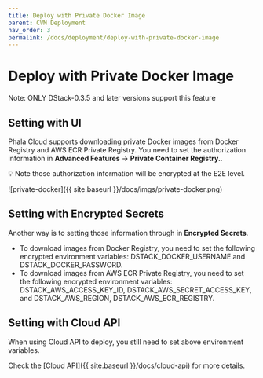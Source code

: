 ```yaml
---
title: Deploy with Private Docker Image
parent: CVM Deployment
nav_order: 3
permalink: /docs/deployment/deploy-with-private-docker-image
---
```


# Deploy with Private Docker Image

Note: ONLY DStack-0.3.5 and later versions support this feature

## Setting with UI

Phala Cloud supports downloading private Docker images from Docker Registry and AWS ECR Private Registry. You need to set the authorization information in **Advanced Features** → **Private Container Registry.**.

💡 Note those authorization information will be encrypted at the E2E level.

![private-docker]({{ site.baseurl }}/docs/imgs/private-docker.png)

## Setting with Encrypted Secrets

Another way is to setting those information through in **Encrypted Secrets**.

- To download images from Docker Registry, you need to set the following encrypted environment variables: DSTACK_DOCKER_USERNAME and DSTACK_DOCKER_PASSWORD.
- To download images from AWS ECR Private Registry, you need to set the following encrypted environment variables: DSTACK_AWS_ACCESS_KEY_ID, DSTACK_AWS_SECRET_ACCESS_KEY, and DSTACK_AWS_REGION, DSTACK_AWS_ECR_REGISTRY.

## Setting with Cloud API

When using Cloud API to deploy, you still need to set above environment variables.

Check the [Cloud API]({{ site.baseurl }}/docs/cloud-api) for more details.